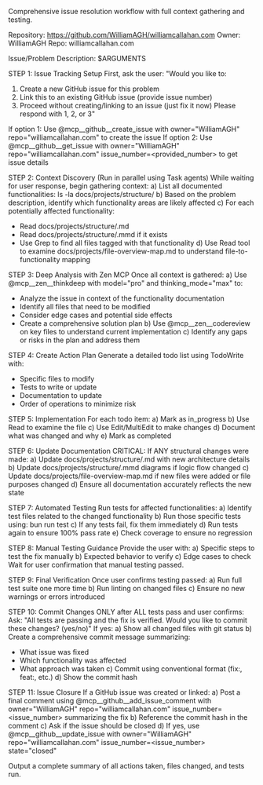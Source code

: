 Comprehensive issue resolution workflow with full context gathering and testing.

Repository: <https://github.com/WilliamAGH/williamcallahan.com>
Owner: WilliamAGH
Repo: williamcallahan.com

Issue/Problem Description: $ARGUMENTS

STEP 1: Issue Tracking Setup
First, ask the user: "Would you like to:

1) Create a new GitHub issue for this problem
2) Link this to an existing GitHub issue (provide issue number)
3) Proceed without creating/linking to an issue (just fix it now)
Please respond with 1, 2, or 3"

If option 1: Use @mcp__github__create_issue with owner="WilliamAGH" repo="williamcallahan.com" to create the issue
If option 2: Use @mcp__github__get_issue with owner="WilliamAGH" repo="williamcallahan.com" issue_number=<provided_number> to get issue details

STEP 2: Context Discovery (Run in parallel using Task agents)
While waiting for user response, begin gathering context:
a) List all documented functionalities: ls -la docs/projects/structure/
b) Based on the problem description, identify which functionality areas are likely affected
c) For each potentially affected functionality:

- Read docs/projects/structure/<functionality>.md
- Read docs/projects/structure/<functionality>.mmd if it exists
- Use Grep to find all files tagged with that functionality
d) Use Read tool to examine docs/projects/file-overview-map.md to understand file-to-functionality mapping

STEP 3: Deep Analysis with Zen MCP
Once all context is gathered:
a) Use @mcp__zen__thinkdeep with model="pro" and thinking_mode="max" to:

- Analyze the issue in context of the functionality documentation
- Identify all files that need to be modified
- Consider edge cases and potential side effects
- Create a comprehensive solution plan
b) Use @mcp__zen__codereview on key files to understand current implementation
c) Identify any gaps or risks in the plan and address them

STEP 4: Create Action Plan
Generate a detailed todo list using TodoWrite with:

- Specific files to modify
- Tests to write or update
- Documentation to update
- Order of operations to minimize risk

STEP 5: Implementation
For each todo item:
a) Mark as in_progress
b) Use Read to examine the file
c) Use Edit/MultiEdit to make changes
d) Document what was changed and why
e) Mark as completed

STEP 6: Update Documentation
CRITICAL: If ANY structural changes were made:
a) Update docs/projects/structure/<functionality>.md with new architecture details
b) Update docs/projects/structure/<functionality>.mmd diagrams if logic flow changed
c) Update docs/projects/file-overview-map.md if new files were added or file purposes changed
d) Ensure all documentation accurately reflects the new state

STEP 7: Automated Testing
Run tests for affected functionalities:
a) Identify test files related to the changed functionality
b) Run those specific tests using: bun run test <test-files>
c) If any tests fail, fix them immediately
d) Run tests again to ensure 100% pass rate
e) Check coverage to ensure no regression

STEP 8: Manual Testing Guidance
Provide the user with:
a) Specific steps to test the fix manually
b) Expected behavior to verify
c) Edge cases to check
Wait for user confirmation that manual testing passed.

STEP 9: Final Verification
Once user confirms testing passed:
a) Run full test suite one more time
b) Run linting on changed files
c) Ensure no new warnings or errors introduced

STEP 10: Commit Changes
ONLY after ALL tests pass and user confirms:
Ask: "All tests are passing and the fix is verified. Would you like to commit these changes? (yes/no)"
If yes:
a) Show all changed files with git status
b) Create a comprehensive commit message summarizing:

- What issue was fixed
- Which functionality was affected
- What approach was taken
c) Commit using conventional format (fix:, feat:, etc.)
d) Show the commit hash

STEP 11: Issue Closure
If a GitHub issue was created or linked:
a) Post a final comment using @mcp__github__add_issue_comment with owner="WilliamAGH" repo="williamcallahan.com" issue_number=<issue_number> summarizing the fix
b) Reference the commit hash in the comment
c) Ask if the issue should be closed
d) If yes, use @mcp__github__update_issue with owner="WilliamAGH" repo="williamcallahan.com" issue_number=<issue_number> state="closed"

Output a complete summary of all actions taken, files changed, and tests run.
